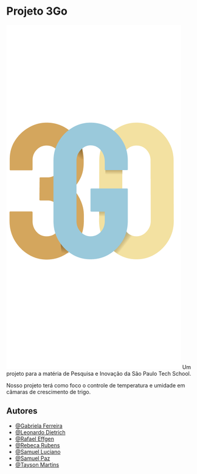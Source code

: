 # Projeto 3Go
<img src="/logo3GO.png">
Um projeto para a matéria de Pesquisa e Inovação da São Paulo Tech School. 

Nosso projeto terá como foco o controle de temperatura e umidade em câmaras de crescimento de trigo.

## Autores
- [@Gabriela Ferreira](https://github.com/gabisferreira)
- [@Leonardo Dietrich ](https://github.com/Leo-Dietrich)
- [@Rafael Effgen](https://github.com/RafaelEffgen)
- [@Rebeca Rubens](https://github.com/RebecaRubens)
- [@Samuel Luciano](https://github.com/samuelDev239)
- [@Samuel Paz](https://github.com/SamuelPazz)
- [@Tayson Martins](https://github.com/TaysonMartinss)
